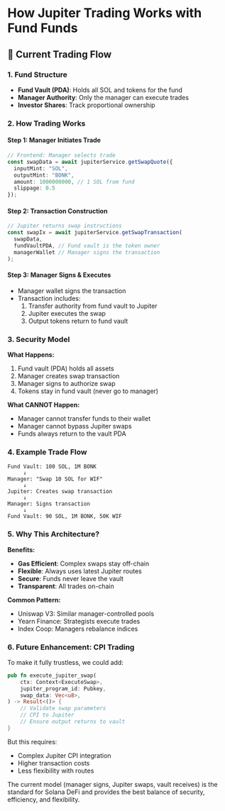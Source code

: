 # How Jupiter Trading Works with Fund Funds

## 🔄 Current Trading Flow

### 1. **Fund Structure**
- **Fund Vault (PDA)**: Holds all SOL and tokens for the fund
- **Manager Authority**: Only the manager can execute trades
- **Investor Shares**: Track proportional ownership

### 2. **How Trading Works**

#### Step 1: Manager Initiates Trade
```typescript
// Frontend: Manager selects trade
const swapData = await jupiterService.getSwapQuote({
  inputMint: "SOL",
  outputMint: "BONK",
  amount: 1000000000, // 1 SOL from fund
  slippage: 0.5
});
```

#### Step 2: Transaction Construction
```typescript
// Jupiter returns swap instructions
const swapIx = await jupiterService.getSwapTransaction(
  swapData,
  fundVaultPDA, // Fund vault is the token owner
  managerWallet // Manager signs the transaction
);
```

#### Step 3: Manager Signs & Executes
- Manager wallet signs the transaction
- Transaction includes:
  1. Transfer authority from fund vault to Jupiter
  2. Jupiter executes the swap
  3. Output tokens return to fund vault

### 3. **Security Model**

**What Happens:**
1. Fund vault (PDA) holds all assets
2. Manager creates swap transaction
3. Manager signs to authorize swap
4. Tokens stay in fund vault (never go to manager)

**What CANNOT Happen:**
- Manager cannot transfer funds to their wallet
- Manager cannot bypass Jupiter swaps
- Funds always return to the vault PDA

### 4. **Example Trade Flow**

```
Fund Vault: 100 SOL, 1M BONK
     ↓
Manager: "Swap 10 SOL for WIF"
     ↓
Jupiter: Creates swap transaction
     ↓
Manager: Signs transaction
     ↓
Fund Vault: 90 SOL, 1M BONK, 50K WIF
```

### 5. **Why This Architecture?**

**Benefits:**
- **Gas Efficient**: Complex swaps stay off-chain
- **Flexible**: Always uses latest Jupiter routes
- **Secure**: Funds never leave the vault
- **Transparent**: All trades on-chain

**Common Pattern:**
- Uniswap V3: Similar manager-controlled pools
- Yearn Finance: Strategists execute trades
- Index Coop: Managers rebalance indices

### 6. **Future Enhancement: CPI Trading**

To make it fully trustless, we could add:
```rust
pub fn execute_jupiter_swap(
    ctx: Context<ExecuteSwap>,
    jupiter_program_id: Pubkey,
    swap_data: Vec<u8>,
) -> Result<()> {
    // Validate swap parameters
    // CPI to Jupiter
    // Ensure output returns to vault
}
```

But this requires:
- Complex Jupiter CPI integration
- Higher transaction costs
- Less flexibility with routes

The current model (manager signs, Jupiter swaps, vault receives) is the standard for Solana DeFi and provides the best balance of security, efficiency, and flexibility.